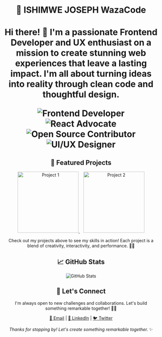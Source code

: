 <!-- Your Name -->
<h1 align="center">🚀 ISHIMWE JOSEPH WazaCode<h1>

<!-- Introduction -->
<p align="center">
  Hi there! 👋 I'm a passionate Frontend Developer and UX enthusiast on a mission to create stunning web experiences that leave a lasting impact. I'm all about turning ideas into reality through clean code and thoughtful design.
</p>

<!-- Badges -->
<p align="center">
  <img src="https://img.shields.io/badge/Frontend%20Developer-HTML%20%7C%20CSS%20%7C%20JavaScript-blue" alt="Frontend Developer">
  <img src="https://img.shields.io/badge/React%20Advocate-%E2%9D%A4%EF%B8%8F%20React-blueviolet" alt="React Advocate">
  <img src="https://img.shields.io/badge/Open%20Source-Contributor-green" alt="Open Source Contributor">
  <img src="https://img.shields.io/badge/UI%20%7C%20UX%20Designer-Adobe%20XD%20%7C%20Figma%20%7C%20Sketch-yellow" alt="UI/UX Designer">
</p>

<!-- Showcase Projects -->
<h2 align="center">🚀 Featured Projects</h2>

<p align="center">
  <a href="https://github.com/yourusername/project-1" target="_blank" rel="noopener noreferrer">
    <img src="project1-thumbnail.png" alt="Project 1" width="200">
  </a>
  &nbsp;&nbsp;
  <a href="https://github.com/yourusername/project-2" target="_blank" rel="noopener noreferrer">
    <img src="project2-thumbnail.png" alt="Project 2" width="200">
  </a>
  <!-- Add more project thumbnails here -->
</p>

<!-- Project Descriptions -->
<p align="center">
  Check out my projects above to see my skills in action! Each project is a blend of creativity, interactivity, and performance. 🎨💡
</p>

<!-- GitHub Stats -->
<h2 align="center">📈 GitHub Stats</h2>

<p align="center">
  <img src="https://github-readme-stats.vercel.app/api?username=yourusername&show_icons=true&count_private=true&theme=radical" alt="GitHub Stats">
</p>

<!-- Let's Connect -->
<h2 align="center">🤝 Let's Connect</h2>

<p align="center">
  I'm always open to new challenges and collaborations. Let's build something remarkable together! 💼🌟
</p>

<p align="center">
  <a href="mailto:youremail@example.com" target="_blank" rel="noopener noreferrer">📧 Email</a> |
  <a href="https://linkedin.com/in/yourusername" target="_blank" rel="noopener noreferrer">💼 LinkedIn</a> |
  <a href="https://twitter.com/yourusername" target="_blank" rel="noopener noreferrer">🐦 Twitter</a>
</p>

<!-- Footer -->
<p align="center">
  <em>Thanks for stopping by! Let's create something remarkable together.</em> ✨
</p>
